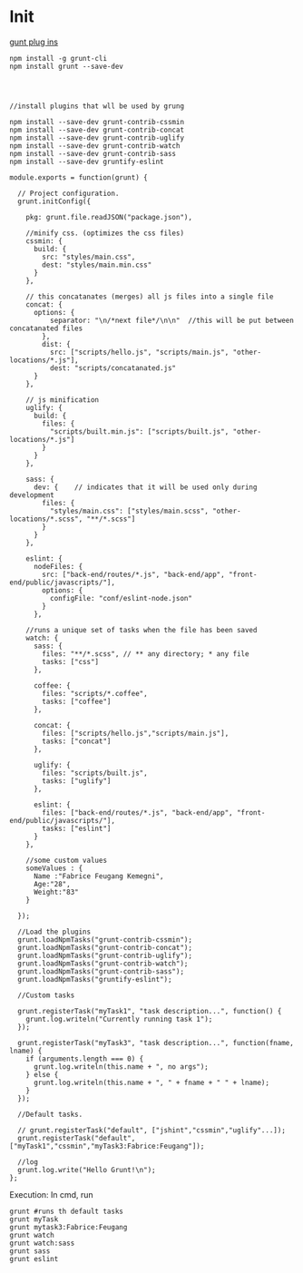 # Init 
[gunt plug ins](https://gruntjs.com/plugins)

    npm install -g grunt-cli
    npm install grunt --save-dev
    
    
    

    //install plugins that wll be used by grung

    npm install --save-dev grunt-contrib-cssmin
    npm install --save-dev grunt-contrib-concat
    npm install --save-dev grunt-contrib-uglify
    npm install --save-dev grunt-contrib-watch
    npm install --save-dev grunt-contrib-sass
    npm install --save-dev gruntify-eslint

    module.exports = function(grunt) {

      // Project configuration.
      grunt.initConfig({

        pkg: grunt.file.readJSON("package.json"),

        //minify css. (optimizes the css files)
        cssmin: {
          build: {
            src: "styles/main.css",
            dest: "styles/main.min.css"
          }
        },

        // this concatanates (merges) all js files into a single file
        concat: {
          options: {
              separator: "\n/*next file*/\n\n"  //this will be put between concatanated files
            },
            dist: {
              src: ["scripts/hello.js", "scripts/main.js", "other-locations/*.js"],
              dest: "scripts/concatanated.js"
          }
        },

        // js minification
        uglify: {
          build: {
            files: {
              "scripts/built.min.js": ["scripts/built.js", "other-locations/*.js"]
            }
          }
        },

        sass: {
          dev: {    // indicates that it will be used only during development
            files: {
              "styles/main.css": ["styles/main.scss", "other-locations/*.scss", "**/*.scss"]
            }
          }
        },

        eslint: {
          nodeFiles: {
            src: ["back-end/routes/*.js", "back-end/app", "front-end/public/javascripts/"],
            options: {
              configFile: "conf/eslint-node.json"
            }
          },

        //runs a unique set of tasks when the file has been saved
        watch: {
          sass: {
            files: "**/*.scss", // ** any directory; * any file
            tasks: ["css"]
          },

          coffee: {
            files: "scripts/*.coffee",
            tasks: ["coffee"]
          },

          concat: {
            files: ["scripts/hello.js","scripts/main.js"],
            tasks: ["concat"]
          },

          uglify: {
            files: "scripts/built.js",
            tasks: ["uglify"]
          },

          eslint: {
            files: ["back-end/routes/*.js", "back-end/app", "front-end/public/javascripts/"],
            tasks: ["eslint"]
          }
        },

        //some custom values
        someValues : {
          Name :"Fabrice Feugang Kemegni",
          Age:"28",
          Weight:"83"
        }

      });

      //Load the plugins
      grunt.loadNpmTasks("grunt-contrib-cssmin");
      grunt.loadNpmTasks("grunt-contrib-concat");
      grunt.loadNpmTasks("grunt-contrib-uglify");
      grunt.loadNpmTasks("grunt-contrib-watch");
      grunt.loadNpmTasks("grunt-contrib-sass");
      grunt.loadNpmTasks("gruntify-eslint");

      //Custom tasks

      grunt.registerTask("myTask1", "task description...", function() { 
        grunt.log.writeln("Currently running task 1");
      });

      grunt.registerTask("myTask3", "task description...", function(fname, lname) {
        if (arguments.length === 0) {
          grunt.log.writeln(this.name + ", no args");
        } else {
          grunt.log.writeln(this.name + ", " + fname + " " + lname);
        }
      });

      //Default tasks.

      // grunt.registerTask("default", ["jshint","cssmin","uglify"...]);
      grunt.registerTask("default", ["myTask1","cssmin","myTask3:Fabrice:Feugang"]);

      //log
      grunt.log.write("Hello Grunt!\n");
    };

Execution: In cmd, run

    grunt #runs th default tasks
    grunt myTask
    grunt mytask3:Fabrice:Feugang
    grunt watch
    grunt watch:sass
    grunt sass
    grunt eslint

